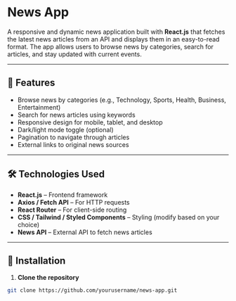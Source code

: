 # News App

A responsive and dynamic news application built with **React.js** that fetches the latest news articles from an API and displays them in an easy-to-read format. The app allows users to browse news by categories, search for articles, and stay updated with current events.

---

## 🚀 Features

- Browse news by categories (e.g., Technology, Sports, Health, Business, Entertainment)
- Search for news articles using keywords
- Responsive design for mobile, tablet, and desktop
- Dark/light mode toggle (optional)
- Pagination to navigate through articles
- External links to original news sources

---

## 🛠️ Technologies Used

- **React.js** – Frontend framework
- **Axios / Fetch API** – For HTTP requests
- **React Router** – For client-side routing
- **CSS / Tailwind / Styled Components** – Styling (modify based on your choice)
- **News API** – External API to fetch news articles

---

## 🔧 Installation

1. **Clone the repository**
```bash
git clone https://github.com/yourusername/news-app.git
